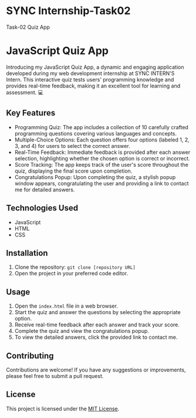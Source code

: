 # SYNC Internship-Task02
Task-02 Quiz App

# JavaScript Quiz App

Introducing my JavaScript Quiz App, a dynamic and engaging application developed during my web development internship at SYNC INTERN'S Intern. This interactive quiz tests users' programming knowledge and provides real-time feedback, making it an excellent tool for learning and assessment. 💻

## Key Features
- Programming Quiz: The app includes a collection of 10 carefully crafted programming questions covering various languages and concepts.
- Multiple-Choice Options: Each question offers four options (labeled 1, 2, 3, and 4) for users to select the correct answer.
- Real-Time Feedback: Immediate feedback is provided after each answer selection, highlighting whether the chosen option is correct or incorrect.
- Score Tracking: The app keeps track of the user's score throughout the quiz, displaying the final score upon completion.
- Congratulations Popup: Upon completing the quiz, a stylish popup window appears, congratulating the user and providing a link to contact me for detailed answers.

## Technologies Used
- JavaScript
- HTML
- CSS

## Installation
1. Clone the repository: `git clone [repository URL]`
2. Open the project in your preferred code editor.

## Usage
1. Open the `index.html` file in a web browser.
2. Start the quiz and answer the questions by selecting the appropriate option.
3. Receive real-time feedback after each answer and track your score.
4. Complete the quiz and view the congratulations popup.
5. To view the detailed answers, click the provided link to contact me.

## Contributing
Contributions are welcome! If you have any suggestions or improvements, please feel free to submit a pull request.

## License
This project is licensed under the [MIT License](LICENSE).

